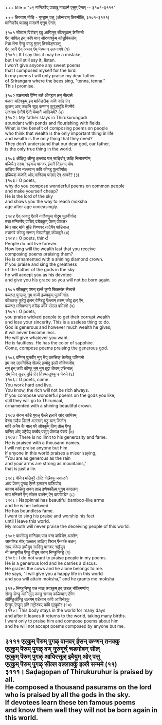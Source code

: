 +++
title = "०९ मानिडरैप् पाडादु मादवनै एत्तुम् ऎनल् -- ३१०१-३१११"

+++
तिरुवाय् मॊऴि - मूण्ड्राम् पत्तु (ऒन्बदाम् तिरुमॊऴि, ३१०१-३१११)  
मानिडरैप् पाडादु मादवनै एत्तुम् ऎनल्  

३१०१ सॊन्नाल् विरोदम् इदु आगिलुम् सॊल्लुवान् केण्मिनो  
ऎन् नाविल् इन् कवि यान् ऒरुवर्क्कुम् कॊडुक्किलेन्  
तॆन्ना तॆना ऎण्ड्रु वण्डु मुरल् तिरुवेङ्गडत्तु  
ऎन् आनै ऎन् अप्पन् ऎम् पॆरुमान् उळनागवे (१)  
३१०१। If I say this it may be a mistake,  
but I will still say it, listen.  
I won’t give anyone any sweet poems  
that I composed myself for the lord.  
In my poems I will only praise my dear father  
of Srirangam where the bees sing, "tenna, tenna."  
This I promise.  

३१०२ उळनागवे ऎण्णि तन्नै ऒण्ड्राग तन् सॆल्वत्तै  
वळना मदिक्कुम् इम् मानिडत्तैक् कवि पाडि ऎन्  
कुळन् आर् कऴनि सूऴ् कण्णन् कुऱुङ्गुडि मॆय्म्मैये  
उळनाय ऎन्दैयै ऎन्दै पॆम्मानै ऒऴियवे? (२)  
३१०२। My father stays in Thirukurungudi  
abundant with ponds and flourishing with fields.  
What is the benefit of composing poems on people  
who think that wealth is the only important thing in life  
and wealth is the only thing that they need?  
They don’t understand that our dear god, our father,  
is the only true thing in the world.  

३१०३ ऒऴिवु ऒण्ड्रु इल्लाद पल् ऊऴिदोऱु ऊऴि निलावप्पोम्  
वऴियैत् तरुम् नङ्गळ् वानवर् ईसनै निऱ्‌कप् पोय्  
कऴिय मिग नल्लवान् कवि कॊण्डु पुलवीर्गाळ्  
इऴियक् करुदि ओर् मानिडम् पाडल् ऎन् आवदे? (३)  
३१०३। O poets,  
why do you compose wonderful poems on common people  
and make yourself cheap?  
He is the lord of the sky  
and shows you the way to reach moksha  
age after age unceasingly.  

३१०४ ऎन् आवदु ऎत्तनै नाळैक्कुप् पोदुम् पुलवीर्गाळ्  
मन्ना मनिसरैप् पाडिप् पडैक्कुम् पॆरुम् पॊरुळ्?  
मिन् आर् मणि मुडि विण्णवर् तादैयैप् पाडिनाल्  
तन्नागवे कॊण्डु सन्मम् सॆय्यामैयुम् कॊळ्ळुमे (४)  
३१०४। O poets, think!  
People do not live forever.  
How long will the wealth last that you receive  
composing poems praising them?  
He is ornamented with a shining diamond crown.  
If you praise and sing the greatness  
of the father of the gods in the sky  
he will accept you as his devotee  
and give you his grace so you will not be born again.  

३१०५ कॊळ्ळुम् पयन् इल्लै कुप्पै किळर्त्तन्न सॆल्वत्तै  
वळ्ळल् पुगऴ्न्दु नुम् वाय्मै इऴक्कुम् पुलवीर्गाळ्  
कॊळ्ळक् कुऱैवु इलन् वेण्डिट्रु ऎल्लाम् तरुम् कोदु इल् ऎन्  
वळ्ळल् मणिवण्णन् तन्नैक् कवि सॊल्ल वम्मिनो (५)  
३१०५। O poets,  
you praise wicked people to get their corrupt wealth  
and lose your sincerity. This is a useless thing to do.  
God is generous and however much wealth he gives,  
it will never become less.  
He will give whatever you want.  
He is faultless. He has the color of sapphire.  
Come, compose poems praising the generous god.  

३१०६ वम्मिन् पुलवीर् नुम् मॆय् वरुत्तिक् कैसॆय्दु उय्म्मिनो  
इम् मन् उलगिनिल् सॆल्वर् इप्पोदु इल्लै नोक्किनोम्  
नुम् इन् कवि कॊण्डु नुम् नुम् इट्टा तॆय्वम् एत्तिनाल्  
सॆम् मिन् सुडर् मुडि ऎन् तिरुमालुक्कुच् चेरुमे (६)  
३१०६। O poets, come.  
You work hard and live.  
You know, the rich will not be rich always.  
If you compose wonderful poems on the gods you like,  
still they will go to Thirumaal,  
ornamented with a shining beautiful crown.  

३१०७ सेरुम् कॊडै पुगऴ् ऎल्लै इलानै ओर् आयिरम्  
पेरुम् उडैय पिरानै अल्लाल् मट्रु यान् किलेन्  
मारि अनैय कै माल् वरै ऒक्कुम् तिण् तोळ् ऎण्ड्रु  
पारिल् ओर् पट्रैयैप् पच्चैप् पसुम् पॊय्गळ् पेसवे (७)  
३१०७। There is no limit to his generosity and fame.  
He is praised with a thousand names.  
I will not praise anyone but him.  
If anyone in this world praises a miser saying,  
"You are as generous as the rain  
and your arms are strong as mountains,"  
that is just a lie.  

३१०८ वेयिन् मलिबुरै तोळि पिन्नैक्कु मणाळनै  
आय पॆरुम् पुगऴ् ऎल्लै इलादन पाडिप्पोय्  
कायम् कऴित्तु अवन् ताळ् इणैक्कीऴ्प् पुगुम् कादलन्  
माय मनिसरै ऎन् सॊल्ल वल्लेन् ऎन् वाय्गॊण्डे? (८)  
३१०८। Nappinnai has beautiful bamboo-like arms  
and he is her beloved.  
He has boundless fame.  
I want to sing his praise and worship his feet  
until I leave this world.  
My mouth will never praise the deceiving people of this world.  

३१०९ वाय्गॊण्डु मानिडम् पाड वन्द कवियेन् अल्लेन्  
आय्गॊण्ड सीर् वळ्ळल् आऴिप् पिरान् ऎनक्के उळन्  
साय् कॊण्ड इम्मैयुम् सादित्तु वानवर् नाट्टैयुम्  
नी कण्डुगॊळ् ऎण्ड्रु वीडुम् तरुम् निण्ड्रुनिण्ड्रे (९)  
३१०९। I do not want to praise people in my poems.  
He is a generous lord and he carries a discus.  
He grazes the cows and he alone belongs to me.  
He says, "I will give you a happy life in this world  
and you will attain moksha," and he grants me moksha.  

३११० निण्ड्रुनिण्ड्रु पल नाळ् उय्क्कुम् इव् उडल् नीङ्गिप्पोय्  
सॆण्ड्रु सॆण्ड्रु आगिलुम् कण्डु सन्मम् कऴिप्पान् ऎण्णि  
ऒण्ड्रिऒण्ड्रि उलगम् पडैत्तान् कवि आयिनेऱ्‌कु  
ऎण्ड्रुम् ऎण्ड्रुम् इनि मट्रॊरुवर् कवि एऱ्‌कुमे? (१०)  
३११०। This body stays in the world for many days  
and after it leaves it returns to the world, taking many births.  
I want only to praise him and compose poems about him  
and he will not accept poems composed by anyone but me.  

३१११ एऱ्‌कुम् पॆरुम् पुगऴ् वानवर् ईसन् कण्णन् तनक्कु  
एऱ्‌कुम् पॆरुम् पुगऴ् वण् गुरुगूर्च् चडगोबन् सॊल्  
एऱ्‌कुम् पॆरुम् पुगऴ् आयिरत्तुळ् इवैयुम् ओर् पत्तु  
एऱ्‌कुम् पॆरुम् पुगऴ् सॊल्ल वल्लार्क्कु इल्लै सन्ममे (११)  
३१११। Saḍagopan of Thirukuruhur is praised by all.  
He composed a thousand pasurams on the lord  
who is praised by all the gods in the sky.  
If devotees learn these ten famous poems  
and know them well they will not be born again in this world.  
------------  


